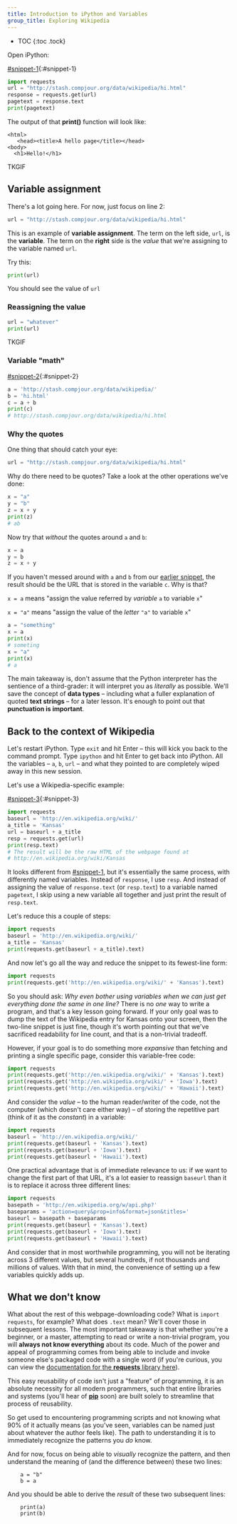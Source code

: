 ```yaml
---
title: Introduction to iPython and Variables
group_title: Exploring Wikipedia
---
```



* TOC
{:toc .tock}

Open iPython:


[#snippet-1](#snippet-1){:#snippet-1}

~~~py
import requests
url = "http://stash.compjour.org/data/wikipedia/hi.html"
response = requests.get(url)
pagetext = response.text
print(pagetext)
~~~

The output of that __print()__ function will look like:

~~~
<html>
   <head><title>A hello page</title></head>
<body>
  <h1>Hello!</h1>
~~~



TKGIF

## Variable assignment

There's a lot going here. For now, just focus on line 2:

~~~py
url = "http://stash.compjour.org/data/wikipedia/hi.html"
~~~

This is an example of __variable assignment__. The term on the left side, `url`, is the __variable__. The term on the __right__ side is the _value_ that we're assigning to the variable named `url`.

Try this:

~~~py
print(url)
~~~

You should see the value of `url`

### Reassigning the value

~~~py
url = "whatever"
print(url)
~~~

TKGIF


### Variable "math"


[#snippet-2](#snippet-2){:#snippet-2}

~~~py
a = 'http://stash.compjour.org/data/wikipedia/'
b = 'hi.html'
c = a + b
print(c)
# http://stash.compjour.org/data/wikipedia/hi.html
~~~

### Why the quotes

One thing that should catch your eye:

~~~py
url = "http://stash.compjour.org/data/wikipedia/hi.html"
~~~

Why do there need to be quotes? Take a look at the other operations we've done:

~~~py
x = "a"
y = "b"
z = x + y
print(z)
# ab
~~~

Now try that _without_ the quotes around `a` and `b`:

~~~py
x = a
y = b
z = x + y
~~~

If you haven't messed around with `a` and `b` from our [earlier snippet](#snippet-2), the result should be the URL that is stored in the variable `c`. Why is that? 

`x = a` means "assign the value referred by _variable_ `a` to variable `x`"

`x = "a"` means "assign the value of the _letter_ `"a"` to variable `x`"

~~~py
a = "something"
x = a
print(x)
# someting
x = "a"
print(x)
# a
~~~

The main takeaway is, don't assume that the Python interpreter has the sentience of a third-grader: it will interpret you as _literally_ as possible. We'll save the concept of __data types__ &ndash; including what a fuller explanation of quoted __text strings__  &ndash; for a later lesson. It's enough to point out that __punctuation is important__.




## Back to the context of Wikipedia

Let's restart iPython. Type `exit` and hit Enter &ndash; this will kick you back to the command prompt. Type `ipython` and hit Enter to get back into iPython. All the variables &ndash; `a`, `b`, `url` &ndash; and what they pointed to are completely wiped away in this new session.

Let's use a Wikipedia-specific example:

[#snippet-3](#snippet-3){:#snippet-3}

~~~py
import requests
baseurl = 'http://en.wikipedia.org/wiki/'
a_title = 'Kansas'
url = baseurl + a_title
resp = requests.get(url)
print(resp.text)
# The result will be the raw HTML of the webpage found at
# http://en.wikipedia.org/wiki/Kansas
~~~

It looks different from [#snippet-1](#snippet-1), but it's essentially the same process, with differently named variables. Instead of `response`, I use `resp`. And instead of assigning the value of `response.text` (or `resp.text`) to a variable named `pagetext`, I skip using a new variable all together and just print the result of `resp.text`.

Let's reduce this a couple of steps:

~~~py
import requests
baseurl = 'http://en.wikipedia.org/wiki/'
a_title = 'Kansas'
print(requests.get(baseurl + a_title).text)
~~~

And now let's go all the way and reduce the snippet to its fewest-line form:

~~~py
import requests
print(requests.get('http://en.wikipedia.org/wiki/' + 'Kansas').text)
~~~

So you should ask: _Why even bother using variables when we can just get everything done the same in one line?_ There is no _one_ way to write a program, and that's a key lesson going forward. If your only goal was to dump the text of the Wikipedia entry for Kansas onto your screen, then the two-line snippet is just fine, though it's worth pointing out that we've sacrificed readability for line count, and that is a non-trivial tradeoff.

However, if your goal is to do something more _expansive_ than fetching and printing a single specific page, consider this variable-free code:

~~~py
import requests
print(requests.get('http://en.wikipedia.org/wiki/' + 'Kansas').text)
print(requests.get('http://en.wikipedia.org/wiki/' + 'Iowa').text)
print(requests.get('http://en.wikipedia.org/wiki/' + 'Hawaii').text)
~~~

And consider the _value_ &ndash; to the human reader/writer of the code, not the computer (which doesn't care either way) &ndash; of storing the repetitive part (think of it as the _constant_) in a variable:

~~~py
import requests
baseurl = 'http://en.wikipedia.org/wiki/' 
print(requests.get(baseurl + 'Kansas').text)
print(requests.get(baseurl + 'Iowa').text)
print(requests.get(baseurl + 'Hawaii').text)
~~~

One practical advantage that is of immediate relevance to us: if we want to change the first part of that URL, it's a lot easier to reassign `baseurl` than it is to replace it across three different lines:

~~~py
import requests
basepath = 'http://en.wikipedia.org/w/api.php?'
baseparams = 'action=query&prop=info&format=json&titles=' 
baseurl = basepath + baseparams
print(requests.get(baseurl + 'Kansas').text)
print(requests.get(baseurl + 'Iowa').text)
print(requests.get(baseurl + 'Hawaii').text)
~~~

And consider that in most worthwhile programming, you will not be iterating across 3 different values, but several hundreds, if not thousands and millions of values. With that in mind, the convenience of setting up a few variables quickly adds up.


## What we don't know

What about the rest of this webpage-downloading code? What is `import requests`, for example? What does `.text` mean? We'll cover those in subsequent lessons. The most important takeaway is that whether you're a beginner, or a master, attempting to read or write a non-trivial program, you will __always not know everything__ about its code. Much of the power and appeal of programming comes from being able to include and invoke someone else's packaged code with a single word (if you're curious, you can view the [documentation for the __requests__ library here](http://docs.python-requests.org/en/latest/)).

This easy reusability of code isn't just a "feature" of programming, it is an absolute necessity for all modern programmers, such that entire libraries and systems (you'll hear of __[pip](https://pip.pypa.io/en/stable/)__ soon) are built solely to streamline that process of reusability. 

So get used to encountering programming scripts and not knowing what 90% of it actually means (as you've seen, variables can be named just about whatever the author feels like). The path to understanding it is to immediately recognize the patterns you _do_ know. 

And for now, focus on being able to _visually_ recognize the pattern, and then understand the meaning of (and the difference between) these two lines:

        a = "b"
        b = a

And you should be able to derive the _result_ of these two subsequent lines:

        print(a)
        print(b)






